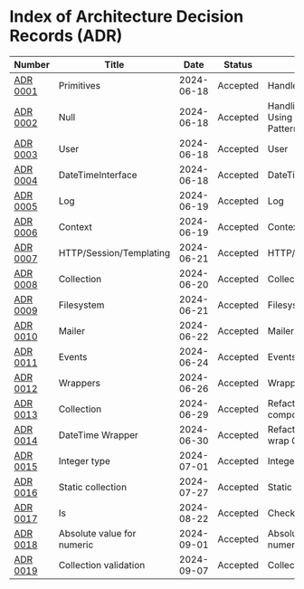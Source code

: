 # Index of Architecture Decision Records (ADR)

 | Number                                            | Title                      | Date       | Status   | Summary                                                |
|---------------------------------------------------|----------------------------|------------|----------|--------------------------------------------------------|
| [ADR 0001](adr/ADR-0001-Primitives.md)            | Primitives                 | 2024-06-18 | Accepted | Handle primitives                                      |
| [ADR 0002](adr/ADR-0002-Null.md)                  | Null                       | 2024-06-18 | Accepted | Handling Nullable Values Using the Null Object Pattern |
| [ADR 0003](adr/ADR-0003-User.md)                  | User                       | 2024-06-18 | Accepted | User                                                   |
| [ADR 0004](adr/ADR-0004-DateTimeInterface.md)     | DateTimeInterface          | 2024-06-18 | Accepted | DateTimeInterface                                      |
| [ADR 0005](adr/ADR-0005-Log.md)                   | Log                        | 2024-06-19 | Accepted | Log                                                    |
| [ADR 0006](adr/ADR-0006-Context.md)               | Context                    | 2024-06-19 | Accepted | Context                                                |
| [ADR 0007](adr/ADR-0007-Http.md)                  | HTTP/Session/Templating    | 2024-06-21 | Accepted | HTTP/Session/Templating                                |
| [ADR 0008](adr/ADR-0008-Collection.md)            | Collection                 | 2024-06-20 | Accepted | Collection                                             |
| [ADR 0009](adr/ADR-0009-Filesystem.md)            | Filesystem                 | 2024-06-21 | Accepted | Filesystem                                             |
| [ADR 0010](adr/ADR-0010-Mailer.md)                | Mailer                     | 2024-06-22 | Accepted | Mailer                                                 |
| [ADR 0011](adr/ADR-0011-Events.md)                | Events                     | 2024-06-24 | Accepted | Events                                                 |
| [ADR 0012](adr/ADR-0012-Wrappers.md)              | Wrappers                   | 2024-06-26 | Accepted | Wrappers                                               |
| [ADR 0013](adr/ADR-0013-Collection.md)            | Collection                 | 2024-06-29 | Accepted | Refactor collection using composition                  |
| [ADR 0014](adr/ADR-0014-DateTimeWrapper.md)       | DateTime Wrapper           | 2024-06-30 | Accepted | Refactor DateTime to wrap Carbon                       |
| [ADR 0015](adr/ADR-0015-Integer.md)               | Integer type               | 2024-07-01 | Accepted | Integer type                                           |
| [ADR 0016](adr/ADR-0016-Static-Collection.md)     | Static collection          | 2024-07-27 | Accepted | Static collection                                      |
| [ADR 0017](adr/ADR-0017-Is.md)                    | Is                         | 2024-08-22 | Accepted | Check sameness                                         |
| [ADR 0018](adr/ADR-0018-Absolute-Numeric.md)      | Absolute value for numeric | 2024-09-01 | Accepted | Absolute value for numeric                             |
| [ADR 0019](adr/ADR-0019-Collection-Validation.md) | Collection validation      | 2024-09-07 | Accepted | Collection validation                                  |
